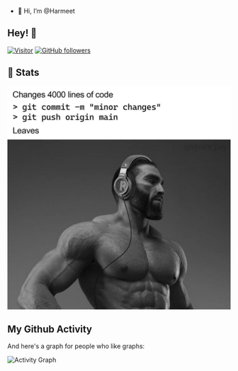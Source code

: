 - 👋 Hi, I’m @Harmeet
<h2>Hey! 👋</h2>

[![Visitor](https://visitor-badge.laobi.icu/badge?page_id=harmeet-nexg.harmeet-nexg)](https://github.com/harmeet-nexg) [![GitHub followers](https://img.shields.io/github/followers/harmeet-nexg.svg?style=social&label=Follow)](https://github.com/harmeet-nexg?tab=followers)

<!-- code in ends-->
<h2>👀 Stats</h2>
 
![alt_text](./commit.jpg)

<div> 
  <p align="center">
    <h2>My Github Activity</h2>
  And here's a graph for people who like graphs:

  ![Activity Graph](https://activity-graph.herokuapp.com/graph?username=harmeet-nexg&theme=githu)

    
  
</div>
